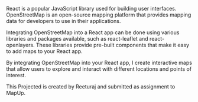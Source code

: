 React is a popular JavaScript library used for building user interfaces. OpenStreetMap is an open-source mapping platform that provides mapping data for developers to use in their applications.

Integrating OpenStreetMap into a React app can be done using various libraries and packages available, such as react-leaflet and react-openlayers. These libraries provide pre-built components that make it easy to add maps to your React app.

By integrating OpenStreetMap into your React app, I create interactive maps that allow users to explore and interact with different locations and points of interest.

This Projected is created by Reeturaj and submitted as assignment to MapUp.
